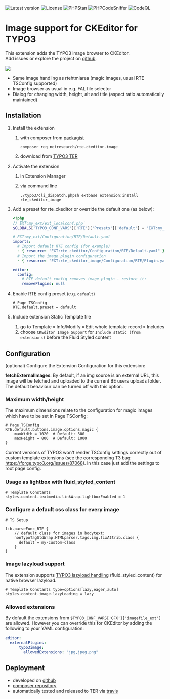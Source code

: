 ![Latest version](https://img.shields.io/github/v/release/netresearch/t3x-rte_ckeditor_image?sort=semver)
![License](https://img.shields.io/github/license/netresearch/t3x-rte_ckeditor_image)
![PHPStan](https://github.com/netresearch/t3x-rte_ckeditor_image/actions/workflows/phpstan.yml/badge.svg)
![PHPCodeSniffer](https://github.com/netresearch/t3x-rte_ckeditor_image/actions/workflows/phpcs.yml/badge.svg)
![CodeQL](https://github.com/netresearch/t3x-rte_ckeditor_image/actions/workflows/codeql-analysis.yml/badge.svg)


# Image support for CKEditor for TYPO3

This extension adds the TYPO3 image browser to CKEditor.\
Add issues or explore the project on [github](https://github.com/netresearch/t3x-rte_ckeditor_image).

<kbd>![](Resources/Public/Images/demo.gif?raw=true)</kbd>

- Same image handling as rtehtmlarea (magic images, usual RTE TSConfig supported)
- Image browser as usual in e.g. FAL file selector
- Dialog for changing width, height, alt and title (aspect ratio automatically maintained)

## Installation

1. Install the extension

    1. with composer from [packagist](https://packagist.org/packages/netresearch/rte-ckeditor-image)

        ```shell
        composer req netresearch/rte-ckeditor-image
        ```

    2. download from [TYPO3 TER](https://extensions.typo3.org/extension/rte_ckeditor_image/)

2. Activate the extension

    1. in Extension Manager

    2. via command line

        ```shell
        ./typo3/cli_dispatch.phpsh extbase extension:install rte_ckeditor_image
        ```

3. Add a preset for rte_ckeditor or override the default one (as below):

    ```php
    <?php
    // EXT:my_ext/ext_localconf.php`
    $GLOBALS['TYPO3_CONF_VARS']['RTE']['Presets']['default'] = 'EXT:my_ext/Configuration/RTE/Default.yaml';
    ```

    ```yaml
    # EXT:my_ext/Configuration/RTE/Default.yaml
    imports:
      # Import default RTE config (for example)
      - { resource: "EXT:rte_ckeditor/Configuration/RTE/Default.yaml" }
      # Import the image plugin configuration
      - { resource: "EXT:rte_ckeditor_image/Configuration/RTE/Plugin.yaml" }

    editor:
      config:
        # RTE default config removes image plugin - restore it:
        removePlugins: null
    ```

4. Enable RTE config preset (e.g. `default`)

    ```
    # Page TSConfig
    RTE.default.preset = default
    ```

5. Include extension Static Template file

    1. go to Template » Info/Modify » Edit whole template record » Includes
    2. choose `CKEditor Image Support` for `Include static (from extensions)` before the Fluid Styled content 

## Configuration

(optional) Configure the Extension Configuration for this extension:

**fetchExternalImages**: By default, if an img source is an external URL, this image will be fetched and uploaded
to the current BE users uploads folder. The default behaviour can be turned off with this option.

### Maximum width/height

The maximum dimensions relate to the configuration for magic images which have to be set in Page TSConfig:

```
# Page TSConfig
RTE.default.buttons.image.options.magic {
    maxWidth = 1020  # Default: 300
    maxHeight = 800  # Default: 1000
}
```

Current versions of TYPO3 won't render TSConfig settings correctly out of custom template extensions (see the corresponding T3 bug: https://forge.typo3.org/issues/87068).
In this case just add the settings to root page config.


### Usage as lightbox with fluid_styled_content

```
# Template Constants
styles.content.textmedia.linkWrap.lightboxEnabled = 1
```

### Configure a default css class for every image

```
# TS Setup

lib.parseFunc_RTE {
    // default class for images in bodytext:
    nonTypoTagStdWrap.HTMLparser.tags.img.fixAttrib.class {
      default = my-custom-class
    }
}
```

### Image lazyload support

The extension supports [TYPO3 lazyload handling](https://docs.typo3.org/c/typo3/cms-core/master/en-us/Changelog/10.3/Feature-90426-Browser-nativeLazyLoadingForImages.html) (fluid_styled_content) for native browser lazyload.

```
# Template Constants type=options[lazy,eager,auto]
styles.content.image.lazyLoading = lazy
```

### Allowed extensions

By default the extensions from `$TYPO3_CONF_VARS['GFX']['imagefile_ext']` are allowed. However you can override this for CKEditor by adding the following to your YAML configuration:

```yaml
editor:
  externalPlugins:
      typo3image:
        allowedExtensions: "jpg,jpeg,png"
```

## Deployment

- developed on [github](https://github.com/netresearch/t3x-rte_ckeditor_image)
- [composer repository](https://packagist.org/packages/netresearch/rte-ckeditor-image)
- automatically tested and released to TER via [travis](https://travis-ci.org/netresearch/t3x-rte_ckeditor_image)
